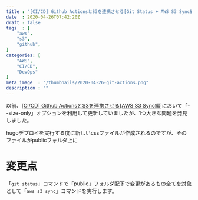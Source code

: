 ```yaml
---
title : "[CI/CD] Github ActionsとS3を連携させる[Git Status + AWS S3 Sync編]"
date  : 2020-04-26T07:42:20Z
draft : false
tags  : [
    "aws",
    "s3",
    "github",
]
categories: [
    "AWS",
    "CI/CD",
    "DevOps"
]
meta_image  : "/thumbnails/2020-04-26-git-actions.png"
description : ""
---
```


以前、[[CI/CD] Github ActionsとS3を連携させる[AWS S3 Sync編]](https://amezou.com/posts/2020/04/17/aws-s3-sync/)において「--size-only」オプションを利用して更新していましたが、1つ大きな問題を発見しました。

hugoデプロイを実行する度に新しいcssファイルが作成されるのですが、そのファイルがpublicフォルダ上に

# 変更点
「`git status`」コマンドで「public」フォルダ配下で変更があるもの全てを対象として「`aws s3 sync`」コマンドを実行します。
